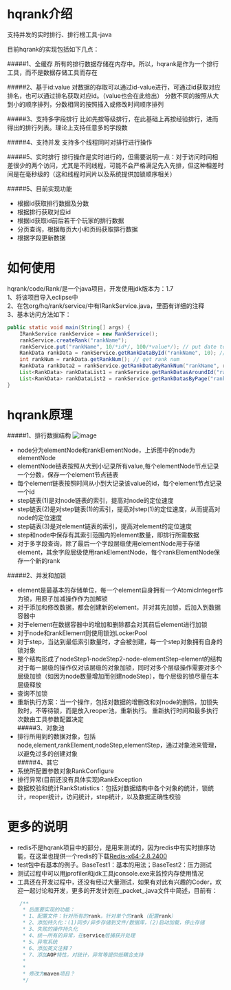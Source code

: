 # hqrank介绍
支持并发的实时排行、排行榜工具-java

目前hqrank的实现包括如下几点：

#####1、全缓存
所有的排行数据存储在内存中。所以，hqrank是作为一个排行工具，而不是数据存储工具而存在

#####2、基于id:value
对数据的存取可以通过id-value进行，可通过id获取对应排名，也可以通过排名获取对应id。（value也会在此给出）
分数不同的按照从大到小的顺序排列，分数相同的按照插入或修改时间顺序排列

#####3、支持多字段排行
比如先按等级排行，在此基础上再按经验排行，进而得出的排行列表。理论上支持任意多的字段数

#####4、支持并发
支持多个线程同时对排行进行操作

#####5、实时排行
排行操作是实时进行的，但需要说明一点：对于访问时间相差很少的两个访问，尤其是不同线程，可能不会严格满足先入先排，但这种相差时间是在毫秒级的（这和线程时间片以及系统提供加锁顺序相关）

#####5、目前实现功能
* 根据id获取排行数据及分数
* 根据排行获取对应id
* 根据id获取id前后若干个玩家的排行数据
* 分页查询，根据每页大小和页码获取排行数据
* 根据字段更新数据

#  如何使用

hqrank/code/Rank/是一个java项目，开发使用jdk版本为：1.7  
1、将该项目导入eclipse中  
2、在包org/hq/rank/service/中有IRankService.java，里面有详细的注释  
3、基本访问方法如下：
```Java
public static void main(String[] args) {
	IRankService rankService = new RankService();
	rankService.createRank("rankName");
	rankService.put("rankName", 10/*id*/, 100/*value*/); // put date to rank
	RankData rankData = rankService.getRankDataById("rankName", 10); // get date by id
	int rankNum = rankData.getRankNum(); // get rank num
	RankData rankData2 = rankService.getRankDataByRankNum("rankName", rankNum); // get date by rankNum
	List<RankData> rankDataList1 = rankService.getRankDatasAroundId("rankName", testId, 3, 6); // get date by id,and ranks around this id
	List<RankData> rankDataList2 = rankService.getRankDatasByPage("rankName", 7/*page*/, 9/*pageSize*/); // get date by page
}
```
# hqrank原理
#####1、排行数据结构
![image](https://github.com/xuerong/hqrank/blob/master/resource/hqrank-datastructure.jpg)
* node分为elementNode和rankElementNode，上诉图中的node为elementNode
* elementNode链表按照从大到小记录所有value,每个elementNode节点记录一个分数，保存一个element节点链表
* 每个element链表按照时间从小到大记录该value的id，每个element节点记录一个id
* step链表(1)是对node链表的索引，提高对node的定位速度
* step链表(2)是对step链表(1)的索引，提高对step(1)的定位速度，从而提高对node的定位速度
* step链表(3)是对element链表的索引，提高对element的定位速度
* step和node中保存有其索引范围内的element数量，即排行所需数据
* 对于多字段查询，除了最后一个字段层级使用elementNode用于存储element，其余字段层级使用rankElementNode，每个rankElementNode保存一个新的rank

#####2、并发和加锁
* element是最基本的存储单位，每一个element自身拥有一个AtomicInteger作为锁，用原子加减操作作为加解锁
* 对于添加和修改数据，都会创建新的element，并对其先加锁，后加入到数据容器中
* 对于element在数据容器中的增加和删除都会对其前后element进行加锁
* 对于node和rankElement则使用锁池LockerPool
* 对于step，当达到最低索引数量时，才会被创建，每一个step对象拥有自身的锁对象
* 整个结构形成了nodeStep1-nodeStep2-node-elementStep-element的结构
对于每一层级的操作仅对该层级的对象加锁，同时对多个层级操作需要对多个层级加锁（如因为node数量增加而创建nodeStep），每个层级的锁尽量在本层级释放
* 查询不加锁
* 重新执行方案：当一个操作，包括对数据的增删改和对node的删除，加锁失败时，不等待锁，而是放入reoper池，重新执行。 重新执行时间和最多执行次数由工具参数配置决定  
#####3、对象池
* 排行所用到的数据对象，包括node,element,rankElement,nodeStep,elementStep，通过对象池来管理，以避免过多的创建对象  
#####4、其它
* 系统所配置参数对象RankConfigure
* 排行异常(目前还没有具体实现)RankException
* 数据校验和统计RankStatistics：包括对数据结构中各个对象的统计，锁统计，reoper统计，访问统计，step统计，以及数据正确性校验

# 更多的说明
* redis不是hqrank项目中的部分，是用来测试的，因为redis中有实时排序功能，在这里也提供一个redis的下载[Redis-x64-2.8.2400](http://pan.baidu.com/s/1o87v5s2)
* test包中有基本的例子。BaseTest1：基本的用法；BaseTest2：压力测试
* 测试过程中可以用jprofiler和jdk工具jconsole.exe来监控内存使用情况
* 工具还在开发过程中，还没有经过大量测试，如果有对此有兴趣的Coder，欢迎一起讨论和开发，更多的开发计划在_packet_.java文件中简述，目前有：
```Java
	/**
	 * 后面要实现的功能：
	 * 1、配置文件：针对所有的rank，针对单个的rank（配置rank）
	 * 2、添加持久化：(1)同步/异步存储到文件/数据库，(2)启动加载，停止存储
	 * 3、失败的操作持久化
	 * 4、统一所有的异常，在service层捕获并处理
	 * 5、异常系统
	 * 6、添加英文注释？
	 * 7、添加AOP特性，对统计，异常等提供低耦合支持
	 * 
	 * 
	 * 修改为maven项目？
	 */
```